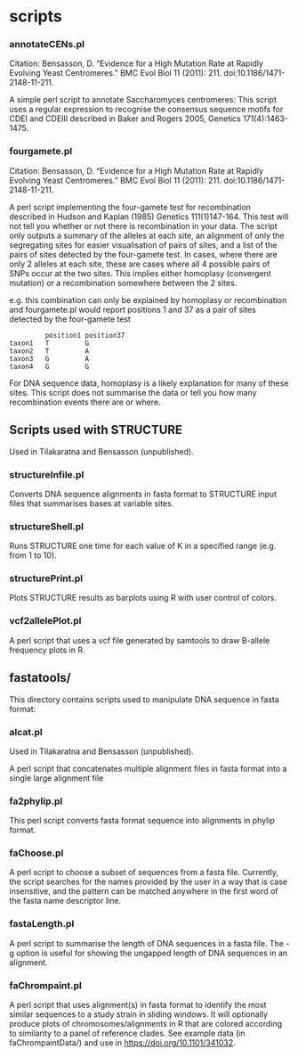 # scripts

### annotateCENs.pl

Citation: Bensasson, D. “Evidence for a High Mutation Rate at Rapidly Evolving Yeast Centromeres.” BMC Evol Biol 11 (2011): 211. doi:10.1186/1471-2148-11-211.

 A simple perl script to annotate Saccharomyces centromeres: This script uses a regular expression to recognise the consensus sequence motifs for CDEI and CDEIII described in Baker and Rogers 2005, Genetics 171(4):1463-1475.

### fourgamete.pl

Citation: Bensasson, D. “Evidence for a High Mutation Rate at Rapidly Evolving Yeast Centromeres.” BMC Evol Biol 11 (2011): 211. doi:10.1186/1471-2148-11-211.

A perl script implementing the four-gamete test for recombination described in Hudson and Kaplan (1985) Genetics 111(1)147-164. This test will not tell you whether or not there is recombination in your data. The script only outputs a summary of the alleles at each site, an alignment of only the segregating sites for easier visualisation of pairs of sites, and a list of the pairs of sites detected by the four-gamete test. In cases, where there are only 2 alleles at each site, these are cases where all 4 possible pairs of SNPs occur at the two sites. This implies either homoplasy (convergent mutation) or a recombination somewhere between the 2 sites. 

e.g. this combination can only be explained by homoplasy or recombination and fourgamete.pl would report positions 1 and 37 as a pair of sites detected by the four-gamete test
```
         position1 position37
taxon1   T         G
taxon2   T         A
taxon3   G         A
taxon4   G         G
```

For DNA sequence data, homoplasy is a likely explanation for many of these sites. This script does not summarise the data or tell you how many recombination events there are or where.

## Scripts used with STRUCTURE

Used in Tilakaratna and Bensasson (unpublished).

### structureInfile.pl

Converts DNA sequence alignments in fasta format to STRUCTURE input files that summarises bases at variable sites.

### structureShell.pl

Runs STRUCTURE one time for each value of K in a specified range (e.g. from 1 to 10).

### structurePrint.pl

Plots STRUCTURE results as barplots using R with user control of colors.

### vcf2allelePlot.pl

A perl script that uses a vcf file generated by samtools to draw B-allele frequency plots in R. 


## fastatools/

This directory contains scripts used to manipulate DNA sequence in fasta format:

### alcat.pl

Used in Tilakaratna and Bensasson (unpublished).

A perl script that concatenates multiple alignment files in fasta format into a single large alignment file

### fa2phylip.pl

This perl script converts fasta format sequence into alignments in phylip format.

### faChoose.pl

A perl script to choose a subset of sequences from a fasta file. Currently, the script searches for the names provided by the user in a way that is case insensitive, and the pattern can be matched anywhere in the first word of the fasta name descriptor line.

### fastaLength.pl

A perl script to summarise the length of DNA sequences in a fasta file. The -g option is useful for showing the ungapped length of DNA sequences in an alignment.

### faChrompaint.pl

A perl script that uses alignment(s) in fasta format to identify the most similar sequences to a study strain in sliding windows. It will optionally produce plots of chromosomes/alignments in R that are colored according to similarity to a panel of reference clades. See example data (in faChrompaintData/) and use in https://doi.org/10.1101/341032. 

